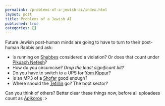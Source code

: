 ```yaml
---
permalink: /problems-of-a-jewish-ai/index.html
layout: post
title: Problems of a Jewish AI
published: true
categories: []
---
```

Future Jewish post-human minds are going to have to turn to their post-human Rabbis and ask:<br /><ul><li>Is running on <a href="http://en.wikipedia.org/wiki/Shabbat">Shabbes</a> considered a violation? Or does that count under <a href="http://en.wikipedia.org/wiki/Pikuach_nefesh">Pikuach Nefesh</a>?</li> <li>How do you circumcise? <i>Drop the least significant bit?</i><br /></li><li>Do you have to switch to a UPS for <a href="http://en.wikipedia.org/wiki/Yom_kippur">Yom Kippur</a>?</li><li>Is an MP3 of a <a href="http://en.wikipedia.org/wiki/Shofar">Shofar</a> good enough?</li> <li>Where should the <a href="http://en.wikipedia.org/wiki/Tefillin">Tefillin</a> go? The boot sector?<br /></li></ul>Can you think of others? Better clear these things now, before all uploadees count as <a href="http://en.wikipedia.org/wiki/Apikoros">Apikoros</a> :&gt;
